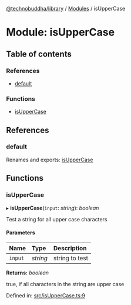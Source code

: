 [@technobuddha/library](../../README.md) / [Modules](../Modules.md) / isUpperCase

# Module: isUpperCase

## Table of contents

### References

- [default](isuppercase.md#default)

### Functions

- [isUpperCase](isuppercase.md#isuppercase)

## References

### default

Renames and exports: [isUpperCase](isuppercase.md#isuppercase)

## Functions

### isUpperCase

▸ **isUpperCase**(`input`: *string*): *boolean*

Test a string for all upper case characters

#### Parameters

| Name | Type | Description |
| :------ | :------ | :------ |
| `input` | *string* | string to test |

**Returns:** *boolean*

true, if all characters in the string are upper case

Defined in: [src/isUpperCase.ts:9](https://github.com/technobuddha/hill.software/blob/65b5e5d/packages/library/src/isUpperCase.ts#L9)
